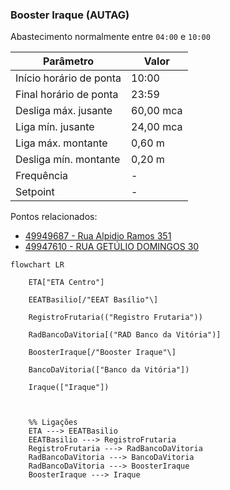 ### Booster Iraque (AUTAG)

Abastecimento normalmente entre `04:00` e `10:00`

| Parâmetro     | Valor |
| -------------    | ------------- |
| Início horário de ponta  | 10:00 |
| Final horário de ponta  | 23:59 |
| Desliga máx. jusante  | 60,00 mca|
| Liga mín. jusante  | 24,00 mca|
| Liga máx. montante  | 0,60 m|
| Desliga mín. montante  | 0,20 m|
| Frequência  | - |
| Setpoint  | - |

Pontos relacionados:
- [49949687 - Rua Alpidio Ramos 351](https://www.vectorasys.com.br/vectorasys/?inc=jE9ciFZdkq5eiPI/kPRdHL0fUgHpk249WBY3VqHeku9slPteHB1pGu94UuRqHrM=)
- [49947610 - RUA GETÚLIO DOMINGOS 30](https://www.vectorasys.com.br/vectorasys/?inc=jE9ciFZdkq5eiPI/kPRdHL0fUgHpk249WBk5UKHeku9slPteHB1pGu94UrVtHBG=)
  
```mermaid
flowchart LR
        
    ETA["ETA Centro"]    

    EEATBasilio[/"EEAT Basílio"\]     
    
    RegistroFrutaria(("Registro Frutaria"))    
   
    RadBancoDaVitoria[("RAD Banco da Vitória")]
    
    BoosterIraque[/"Booster Iraque"\]    
    
    BancoDaVitoria(["Banco da Vitória"])
    
    Iraque(["Iraque"])   
     


    %% Ligações
    ETA ---> EEATBasilio
    EEATBasilio ---> RegistroFrutaria        
    RegistroFrutaria ---> RadBancoDaVitoria
    RadBancoDaVitoria ---> BancoDaVitoria
    RadBancoDaVitoria ---> BoosterIraque
    BoosterIraque ---> Iraque
         
       
    
```
